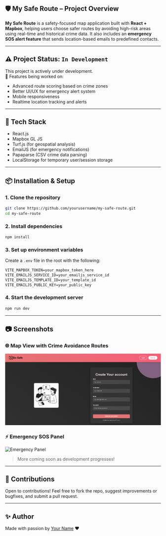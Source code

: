 ## 🛡️ My Safe Route – Project Overview

**My Safe Route** is a safety-focused map application built with **React + Mapbox**, helping users choose safer routes by avoiding high-risk areas using real-time and historical crime data. It also includes an **emergency SOS alert feature** that sends location-based emails to predefined contacts.

---

## ⚠️ Project Status: `In Development`

This project is actively under development.  
🔧 Features being worked on:
- Advanced route scoring based on crime zones  
- Better UI/UX for emergency alert system  
- Mobile responsiveness  
- Realtime location tracking and alerts

---

## 🧩 Tech Stack

- React.js
- Mapbox GL JS
- Turf.js (for geospatial analysis)
- EmailJS (for emergency notifications)
- Papaparse (CSV crime data parsing)
- LocalStorage for temporary user/session storage

---

## 📦 Installation & Setup

### 1. **Clone the repository**
```bash
git clone https://github.com/yourusername/my-safe-route.git
cd my-safe-route
```

### 2. **Install dependencies**
```bash
npm install
```

### 3. **Set up environment variables**
Create a `.env` file in the root with the following:
```env
VITE_MAPBOX_TOKEN=your_mapbox_token_here
VITE_EMAILJS_SERVICE_ID=your_emailjs_service_id
VITE_EMAILJS_TEMPLATE_ID=your_template_id
VITE_EMAILJS_PUBLIC_KEY=your_public_key
```

### 4. **Start the development server**
```bash
npm run dev
```

---

## 📷 Screenshots

### 🌐 Map View with Crime Avoidance Routes
![Map Route Example](https://github.com/RamanRed/Safe-Route-founder-/blob/master/Screenshot%202025-04-03%20225201.png)

### ⚡ Emergency SOS Panel
![Emergency Panel](screenshots/emergency-panel.png)

> More coming soon as development progresses!

---

## 🙏 Contributions
Open to contributions! Feel free to fork the repo, suggest improvements or bugfixes, and submit a pull request.

---

## ✨ Author
Made with passion by [Your Name](https://github.com/yourusername) ❤

